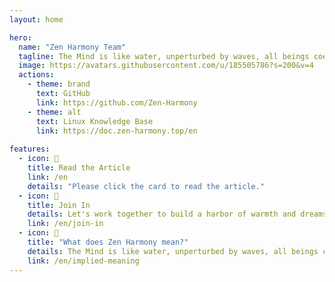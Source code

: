 ```yaml
---
layout: home

hero:
  name: "Zen Harmony Team"
  tagline: The Mind is like water, unperturbed by waves, all beings coexist, harmoniously fused.
  image: https://avatars.githubusercontent.com/u/185505786?s=200&v=4
  actions:
    - theme: brand
      text: GitHub
      link: https://github.com/Zen-Harmony
    - theme: alt
      text: Linux Knowledge Base
      link: https://doc.zen-harmony.top/en
    
features:
  - icon: 📖
    title: Read the Article
    link: /en
    details: "Please click the card to read the article."
  - icon: 🚀
    title: Join In
    details: Let's work together to build a harbor of warmth and dreams!
    link: /en/join-in
  - icon: 🤔
    title: "What does Zen Harmony mean?"
    details: The Mind is like water, unperturbed by waves, all beings coexist, harmoniously fused.
    link: /en/implied-meaning
---
```

